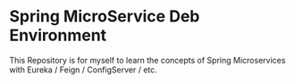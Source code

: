 # Spring MicroService Deb Environment

This Repository is for myself to learn the concepts of Spring Microservices with  Eureka / Feign / ConfigServer / etc.
